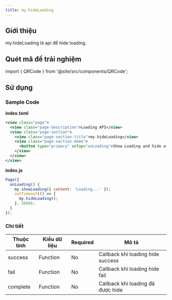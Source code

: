 ```yaml
---
title: my.hideLoading
---
```


## Giới thiệu

my.hideLoading là api để hide loading.

## Quét mã để trải nghiệm

import { QRCode } from '@site/src/components/QRCode';

<QRCode page="pages/api/loading/index" />

## Sử dụng

### Sample Code

**index.txml**

```xml
<view class="page">
  <view class="page-description">Loading API</view>
  <view class="page-section">
    <view class="page-section-title">my.hideLoading</view>
    <view class="page-section-demo">
      <button type="primary" onTap="onLoading">Show Loading and hide after 5s</button>
    </view>
  </view>
</view>
```

**index.js**

```js
Page({
  onLoading() {
    my.showLoading({ content: 'Loading...' });
    setTimeout(() => {
      my.hideLoading();
    }, 5000);
  }
});
```

### Chi tiết

| Thuộc tính | Kiểu dữ liệu | Required | Mô tả                             |
| ---------- | ------------ | -------- | --------------------------------- |
| success    | Function     | No       | Callback khi loading hide success |
| fail       | Function     | No       | Callback khi loading hide fail    |
| complete   | Function     | No       | Callback khi loading đã được hide |
